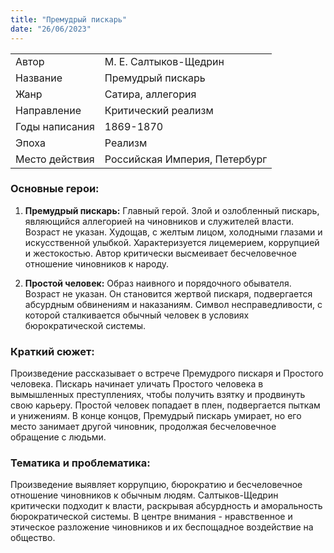 ```yaml
---
title: "Премудрый пискарь"
date: "26/06/2023"
---
```


|                |                               |
| -------------- | ----------------------------- |
| Автор          | М. Е. Салтыков-Щедрин         |
| Название       | Премудрый пискарь             |
| Жанр           | Сатира, аллегория             |
| Направление    | Критический реализм           |
| Годы написания | 1869-1870                     |
| Эпоха          | Реализм                       |
| Место действия | Российская Империя, Петербург |

### Основные герои:

1. **Премудрый пискарь:** Главный герой. Злой и озлобленный пискарь, являющийся аллегорией на чиновников и служителей власти. Возраст не указан. Худощав, с желтым лицом, холодными глазами и искусственной улыбкой. Характеризуется лицемерием, коррупцией и жестокостью. Автор критически высмеивает бесчеловечное отношение чиновников к народу.

2. **Простой человек:** Образ наивного и порядочного обывателя. Возраст не указан. Он становится жертвой пискаря, подвергается абсурдным обвинениям и наказаниям. Символ несправедливости, с которой сталкивается обычный человек в условиях бюрократической системы.

### Краткий сюжет:

Произведение рассказывает о встрече Премудрого пискаря и Простого человека. Пискарь начинает уличать Простого человека в вымышленных преступлениях, чтобы получить взятку и продвинуть свою карьеру. Простой человек попадает в плен, подвергается пыткам и унижениям. В конце концов, Премудрый пискарь умирает, но его место занимает другой чиновник, продолжая бесчеловечное обращение с людьми.

### Тематика и проблематика:

Произведение выявляет коррупцию, бюрократию и бесчеловечное отношение чиновников к обычным людям. Салтыков-Щедрин критически подходит к власти, раскрывая абсурдность и аморальность бюрократической системы. В центре внимания - нравственное и этическое разложение чиновников и их беспощадное воздействие на общество.
